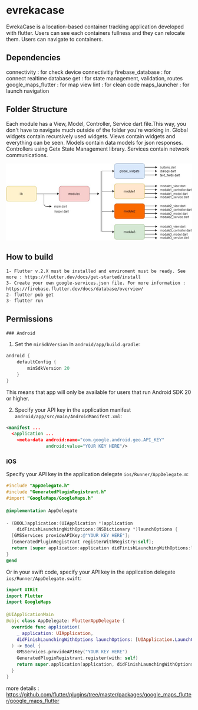 # evrekacase

EvrekaCase is a location-based container tracking application developed with flutter. Users can see each containers fullness and they can relocate them. Users can navigate to containers.

## Dependencies
  connectivity : for check device connectivitiy
  firebase_database : for connect realtime database
  get : for state management, validation, routes
  google_maps_flutter : for map view
  lint : for clean code
  maps_launcher : for launch navigation

## Folder Structure
Each module has a View, Model, Controller, Service dart file.This way, you don't have to navigate much outside of the folder you're working in.
Global widgets contain recursively used widgets.
Views contain widgets and everything can be seen.
Models contain data models for json responses.
Controllers using Getx State Management library.
Services contain network communications.

<img src="https://raw.githubusercontent.com/osmantuzcu2/evreka-case/main/assets/docs/folder.jpg">

## How to build
    1- Flutter v.2.X must be installed and enviroment must be ready. See more : https://flutter.dev/docs/get-started/install
    3- Create your own google-services.json file. For more information : https://firebase.flutter.dev/docs/database/overview/
    2- flutter pub get
    3- flutter run

## Permissions
    ### Android

1. Set the `minSdkVersion` in `android/app/build.gradle`:

```groovy
android {
    defaultConfig {
        minSdkVersion 20
    }
}
```

This means that app will only be available for users that run Android SDK 20 or higher.

2. Specify your API key in the application manifest `android/app/src/main/AndroidManifest.xml`:

```xml
<manifest ...
  <application ...
    <meta-data android:name="com.google.android.geo.API_KEY"
               android:value="YOUR KEY HERE"/>
```

### iOS

Specify your API key in the application delegate `ios/Runner/AppDelegate.m`:

```objectivec
#include "AppDelegate.h"
#include "GeneratedPluginRegistrant.h"
#import "GoogleMaps/GoogleMaps.h"

@implementation AppDelegate

- (BOOL)application:(UIApplication *)application
    didFinishLaunchingWithOptions:(NSDictionary *)launchOptions {
  [GMSServices provideAPIKey:@"YOUR KEY HERE"];
  [GeneratedPluginRegistrant registerWithRegistry:self];
  return [super application:application didFinishLaunchingWithOptions:launchOptions];
}
@end
```

Or in your swift code, specify your API key in the application delegate `ios/Runner/AppDelegate.swift`:

```swift
import UIKit
import Flutter
import GoogleMaps

@UIApplicationMain
@objc class AppDelegate: FlutterAppDelegate {
  override func application(
    _ application: UIApplication,
    didFinishLaunchingWithOptions launchOptions: [UIApplication.LaunchOptionsKey: Any]?
  ) -> Bool {
    GMSServices.provideAPIKey("YOUR KEY HERE")
    GeneratedPluginRegistrant.register(with: self)
    return super.application(application, didFinishLaunchingWithOptions: launchOptions)
  }
}
```

more details : https://github.com/flutter/plugins/tree/master/packages/google_maps_flutter/google_maps_flutter

